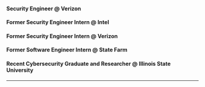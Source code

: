#### Security Engineer @ Verizon
#### Former Security Engineer Intern @ Intel
#### Former Security Engineer Intern @ Verizon
#### Former Software Engineer Intern @ State Farm
#### Recent Cybersecurity Graduate and Researcher @ Illinois State University

---


